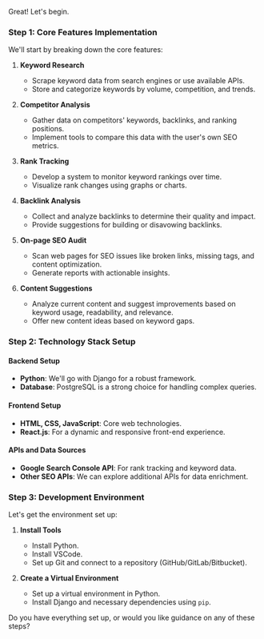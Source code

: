 Great! Let's begin.

### **Step 1: Core Features Implementation**

We'll start by breaking down the core features:

1. **Keyword Research**
   - Scrape keyword data from search engines or use available APIs.
   - Store and categorize keywords by volume, competition, and trends.

2. **Competitor Analysis**
   - Gather data on competitors' keywords, backlinks, and ranking positions.
   - Implement tools to compare this data with the user's own SEO metrics.

3. **Rank Tracking**
   - Develop a system to monitor keyword rankings over time.
   - Visualize rank changes using graphs or charts.

4. **Backlink Analysis**
   - Collect and analyze backlinks to determine their quality and impact.
   - Provide suggestions for building or disavowing backlinks.

5. **On-page SEO Audit**
   - Scan web pages for SEO issues like broken links, missing tags, and content optimization.
   - Generate reports with actionable insights.

6. **Content Suggestions**
   - Analyze current content and suggest improvements based on keyword usage, readability, and relevance.
   - Offer new content ideas based on keyword gaps.

### **Step 2: Technology Stack Setup**

#### **Backend Setup**
- **Python**: We'll go with Django for a robust framework.
- **Database**: PostgreSQL is a strong choice for handling complex queries.

#### **Frontend Setup**
- **HTML, CSS, JavaScript**: Core web technologies.
- **React.js**: For a dynamic and responsive front-end experience.

#### **APIs and Data Sources**
- **Google Search Console API**: For rank tracking and keyword data.
- **Other SEO APIs**: We can explore additional APIs for data enrichment.

### **Step 3: Development Environment**

Let's get the environment set up:

1. **Install Tools**
   - Install Python.
   - Install VSCode.
   - Set up Git and connect to a repository (GitHub/GitLab/Bitbucket).

2. **Create a Virtual Environment**
   - Set up a virtual environment in Python.
   - Install Django and necessary dependencies using `pip`.

Do you have everything set up, or would you like guidance on any of these steps?